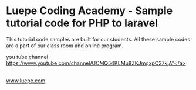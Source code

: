 # Luepe Coding Academy - Sample tutorial code for PHP to laravel

This tutorial code samples are built for our students. All these sample codes are a part of our class room and online program.

you tube channel <a href="https://www.youtube.com/channel/UCMQ54KLMu8ZKJmqxpC27kjA">https://www.youtube.com/channel/UCMQ54KLMu8ZKJmqxpC27kjA"</a>

<br>
<a href="https://www.luepe.com">www.luepe.com</a>
